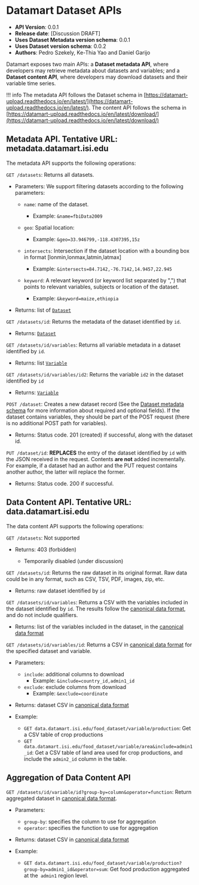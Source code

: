 # Datamart Dataset APIs 

* **API Version**: 0.0.1
* **Release date**: [Discussion DRAFT]
* **Uses Dataset Metadata version schema**: 0.0.1
* **Uses Dataset version schema**: 0.0.2
* **Authors**: Pedro Szekely, Ke-Thia Yao and Daniel Garijo

Datamart exposes two main APIs: a **Dataset metadata API**, where developers may retrieve metadata about datasets and variables; and a **Dataset content API**, where developers may download datasets and their variable time series.

!!! info
    The metadata API follows the Dataset schema in [https://datamart-upload.readthedocs.io/en/latest/](https://datamart-upload.readthedocs.io/en/latest/). The content API follows the schema in  [https://datamart-upload.readthedocs.io/en/latest/download/](https://datamart-upload.readthedocs.io/en/latest/download/) 

## Metadata API. Tentative URL:  metadata.datamart.isi.edu
The metadata API supports the following operations:

`GET /datasets`: Returns all datasets. 

* Parameters: We support filtering datasets according to the following parameters:
  
  - `name`: name of the dataset. 
  
    * Example: `&name=fbiData2009`
  
  - `geo`: Spatial location:
  
    * Example: `&geo=33.946799,-118.4307395,15z`
  
  - `intersects`: Intersection if the dataset location with a bounding box in format [lonmin,lonmax,latmin,latmax]
  
    * Example: `&intersects=84.7142,-76.7142,14.9457,22.945`
  
  - `keyword`: A relevant keyword (or keyword list separated by ",") that points to relevant variables, subjects or location of the dataset.
  
    * Example: `&keyword=maize,ethiopia`
  
* Returns: list of [`Dataset`](https://datamart-upload.readthedocs.io/en/latest/#describing-dataset-metadata) 

`GET /datasets/id`: Returns the metadata of the dataset identified by `id`.

* Returns: [`Dataset`](https://datamart-upload.readthedocs.io/en/latest/#describing-dataset-metadata) 

`GET /datasets/id/variables`: Returns all variable metadata in a dataset identified by `id`. 

* Returns: list [`Variable`](https://datamart-upload.readthedocs.io/en/latest/#dataset-variable-metadata)
  
`GET /datasets/id/variables/id2`: Returns the variable `id2` in the dataset identified by `id`

* Returns: [`Variable`](https://datamart-upload.readthedocs.io/en/latest/#dataset-variable-metadata)

`POST /dataset`: Creates a new dataset record (See the [Dataset metadata schema](https://datamart-upload.readthedocs.io/en/latest/#describing-dataset-metadata) for more information about required and optional fields). If the dataset contains variables, they should be part of the POST request (there is no additional POST path for variables). 

* Returns: Status code. 201 (created) if successful, along with the dataset id. 

`PUT /dataset/id`: **REPLACES** the entry of the dataset identified by `id` with the JSON received in the request. Contents **are not** added incrementally. For example, if a dataset had an author and the PUT request contains another author, the latter will replace the former.

* Returns: Status code. 200 if successful.

## Data Content API. Tentative URL: data.datamart.isi.edu

The data content API supports the following operations:

`GET /datasets`: Not supported

* Returns: 403 (forbidden)

  - Temporarily disabled (under discussion)

`GET /datasets/id`: Returns the raw dataset in its original format. Raw data could be in any format, such as CSV, TSV, PDF, images, zip, etc. 

* Returns: raw dataset identified by `id`

`GET /datasets/id/variables`: Returns a CSV with the variables included in the dataset identified by `id`. The results follow the [canonical data format](https://datamart-upload.readthedocs.io/en/latest/download/#canonical-data-format), and do not include qualifiers.

* Returns: list of the variables included in the dataset, in the [canonical data format](https://datamart-upload.readthedocs.io/en/latest/download/#canonical-data-format) 

`GET /datasets/id/variables/id`: Returns a CSV in [canonical data format](https://datamart-upload.readthedocs.io/en/latest/download/#canonical-data-format) for the specified dataset and variable.

* Parameters: 

  - `include`: additional columns to download
    * Example: `&include=country_id,admin1_id`
  - `exclude`: exclude columns from download
    * Example: `&exclude=coordinate`
* Returns: dataset CSV in [canonical data format](https://datamart-upload.readthedocs.io/en/latest/download/#canonical-data-format)
* Example:
  
  - `GET data.datamart.isi.edu/food_dataset/variable/production`: Get a CSV table of crop productions
  - `GET data.datamart.isi.edu/food_dataset/variable/area&include=admin1_id`: Get a CSV table of land area used for crop productions, and include the `admin2_id` column in the table.
  
## Aggregation of Data Content API

`GET /datasets/id/variable/id?group-by=column&operator=function`: Return aggregated dataset in [canonical data format](https://datamart-upload.readthedocs.io/en/latest/download/#canonical-data-format). 

* Parameters:
  
  - `group-by`: specifies the column to use for aggregation
  - `operator`: specifies the function to use for aggregation
* Returns: dataset CSV in [canonical data format](https://datamart-upload.readthedocs.io/en/latest/download/#canonical-data-format)
* Example:
  
  - `GET data.datamart.isi.edu/food_dataset/variable/production?group-by=admin1_id&operator=sum`: Get food production aggregated at the` admin1` region level.
